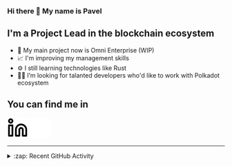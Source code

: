 ### Hi there 👋 My name is Pavel

## I'm a Project Lead in the blockchain ecosystem 

- 🚀 My main project now is Omni Enterprise (WIP)
- 📈 I'm improving my management skills
- ⚙️ I still learning technologies like Rust
- 🧑‍💻 I’m looking for talanted developers who'd like to work with Polkadot ecosystem

## You can find me in
[![website](./img/linkedin-light.svg)](https://www.linkedin.com/in/golovkinpl/)
[![website](./img/linkedin-dark.svg)](https://www.linkedin.com/in/golovkinpl/)

---

<details>
  <summary>:zap: Recent GitHub Activity</summary>
  
<!--START_SECTION:activity-->
1. 🗣 Commented on [#1567](https://github.com/nova-wallet/nova-utils/issues/1567) in [nova-wallet/nova-utils](https://github.com/nova-wallet/nova-utils)
2. 🎉 Merged PR [#347](https://github.com/nova-wallet/metadata-portal/pull/347) in [nova-wallet/metadata-portal](https://github.com/nova-wallet/metadata-portal)
3. 🎉 Merged PR [#348](https://github.com/nova-wallet/metadata-portal/pull/348) in [nova-wallet/metadata-portal](https://github.com/nova-wallet/metadata-portal)
4. 🎉 Merged PR [#346](https://github.com/nova-wallet/metadata-portal/pull/346) in [nova-wallet/metadata-portal](https://github.com/nova-wallet/metadata-portal)
5. 🎉 Merged PR [#344](https://github.com/nova-wallet/metadata-portal/pull/344) in [nova-wallet/metadata-portal](https://github.com/nova-wallet/metadata-portal)
<!--END_SECTION:activity-->

</details>
